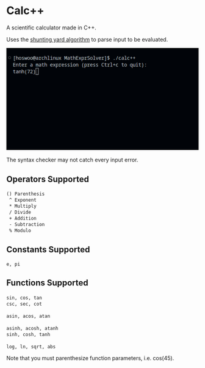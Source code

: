 # Calc++
A scientific calculator made in C++.

Uses the [shunting yard algorithm](https://en.wikipedia.org/wiki/Shunting_yard_algorithm) to parse input to be evaluated.

![Example](images/calc++.gif)

The syntax checker may not catch every input error.

## Operators Supported
```
() Parenthesis
 ^ Exponent
 * Multiply
 / Divide
 + Addition
 - Subtraction
 % Modulo
```

## Constants Supported
```
e, pi
```

## Functions Supported
```
sin, cos, tan
csc, sec, cot

asin, acos, atan

asinh, acosh, atanh
sinh, cosh, tanh

log, ln, sqrt, abs

```

Note that you must parenthesize function parameters, i.e. cos(45).
